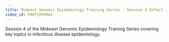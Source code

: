 ```yaml
---
title: Midwest Genomic Epidemiology Training Series - Session 4 Infectious Disease Epidemiology
video_id: PA0fjHFKHas
---
```

Session 4 of the Midwest Genomic Epidemiology Training Series covering key topics in infectious disease epidemiology.
